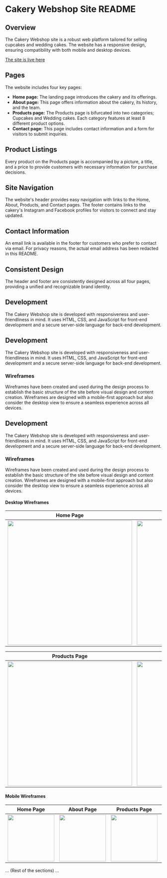 # Cakery Webshop Site README

## Overview
The Cakery Webshop site is a robust web platform tailored for selling cupcakes and wedding cakes. The website has a responsive design, ensuring compatibility with both mobile and desktop devices.


[The site is live here](https://hypergeek-dev.github.io/cakery-webshop/index.html)

## Pages
The website includes four key pages:

- **Home page:** The landing page introduces the cakery and its offerings.
- **About page:** This page offers information about the cakery, its history, and the team.
- **Products page:** The Products page is bifurcated into two categories; Cupcakes and Wedding cakes. Each category features at least 8 different product options.
- **Contact page:** This page includes contact information and a form for visitors to submit inquiries.

## Product Listings
Every product on the Products page is accompanied by a picture, a title, and a price to provide customers with necessary information for purchase decisions.

## Site Navigation
The website's header provides easy navigation with links to the Home, About, Products, and Contact pages. The footer contains links to the cakery's Instagram and Facebook profiles for visitors to connect and stay updated.

## Contact Information
An email link is available in the footer for customers who prefer to contact via email. For privacy reasons, the actual email address has been redacted in this README.

## Consistent Design
The header and footer are consistently designed across all four pages, providing a unified and recognizable brand identity.
## Development

The Cakery Webshop site is developed with responsiveness and user-friendliness in mind. It uses HTML, CSS, and JavaScript for front-end development and a secure server-side language for back-end development.

## Development

The Cakery Webshop site is developed with responsiveness and user-friendliness in mind. It uses HTML, CSS, and JavaScript for front-end development and a secure server-side language for back-end development.

### Wireframes

Wireframes have been created and used during the design process to establish the basic structure of the site before visual design and content creation. Wireframes are designed with a mobile-first approach but also consider the desktop view to ensure a seamless experience across all devices.

## Development

The Cakery Webshop site is developed with responsiveness and user-friendliness in mind. It uses HTML, CSS, and JavaScript for front-end development and a secure server-side language for back-end development.

### Wireframes

Wireframes have been created and used during the design process to establish the basic structure of the site before visual design and content creation. Wireframes are designed with a mobile-first approach but also consider the desktop view to ensure a seamless experience across all devices.

#### Desktop Wireframes

Home Page | About Page
--- | ---
<img src="./wireframes/desktop_home.png" width="400"> | <img src="./wireframes/desktop_about.png" width="400">

Products Page | Contact Page
--- | ---
<img src="./wireframes/desktop_products.png" width="400"> | <img src="./wireframes/desktop_contact.png" width="400">

#### Mobile Wireframes

Home Page | About Page | Products Page | Contact Page
--- | --- | --- | ---
<img src="./wireframes/mobile_home.png" width="150"> | <img src="./wireframes/mobile_about.png" width="150"> | <img src="./wireframes/mobile_products.png" width="150"> | <img src="./wireframes/mobile_contact.png" width="150">


... (Rest of the sections) ...
